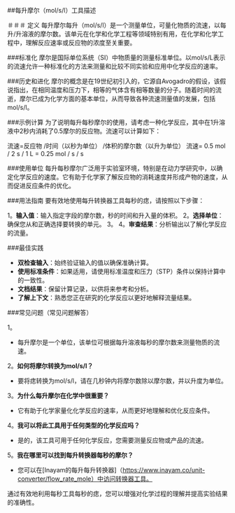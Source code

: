 ##每升摩尔（mol/s/l）工具描述

＃＃＃ 定义
每升摩尔每升（mol/s/l）是一个测量单位，可量化物质的流速，以每升/升溶液的摩尔数。该单元在化学和化学工程等领域特别有用，在化学和化学工程中，理解反应速率或反应物的浓度至关重要。

###标准化
摩尔是国际单位系统（SI）中物质量的测量标准单位。以mol/s/L表示的流速允许一种标准化的方法来测量和比较不同实验和应用中化学反应的速率。

###历史和进化
摩尔的概念是在19世纪初引入的，它源自Avogadro的假设，该假说指出，在相同温度和压力下，相等的气体含有相等数量的分子。随着时间的流逝，摩尔已成为化学方面的基本单位，从而导致各种流速测量值的发展，包括mol/s/l。

###示例计算
为了说明每升每秒摩尔的使用，请考虑一种化学反应，其中在1升溶液中2秒内消耗了0.5摩尔的反应物。流速可以计算如下：

流速=反应物 /时间（以秒为单位） /体积的摩尔数（以升为单位）
流速= 0.5 mol / 2 s / 1 L = 0.25 mol / s / s

###使用单位
每升每秒摩尔广泛用于实验室环境，特别是在动力学研究中，以确定化学反应的速度。它有助于化学家了解反应物的消耗速度并形成产物的速度，从而促进反应条件的优化。

###用法指南
要有效地使用每升转换器工具每秒的痣，请按照以下步骤：

1。**输入值**：输入指定字段的摩尔数，秒的时间和升入量的体积。
2。**选择单位**：确保您从和正确选择要转换的单元。
3。
4。**审查结果**：分析输出以了解化学反应的流量。

###最佳实践
-  **双检查输入**：始终验证输入的值以确保准确计算。
-  **使用标准条件**：如果适用，请使用标准温度和压力（STP）条件以保持计算中的一致性。
-  **文档结果**：保留计算记录，以供将来参考和分析。
-  **了解上下文**：熟悉您正在研究的化学反应以更好地解释流量结果。

###常见问题（常见问题解答）

1。
- 每升摩尔是一个单位，该单位可根据每升溶液每秒的摩尔数来测量物质的流速。

2。**如何将摩尔转换为mol/s/l？**
- 要将痣转换为mol/s/l，请在几秒钟内将摩尔数除以摩尔数，并以升度为单位。

3。**为什么每升摩尔在化学中很重要？**
- 它有助于化学家量化化学反应的速率，从而更好地理解和优化反应条件。

4。**我可以将此工具用于任何类型的化学反应吗？**
- 是的，该工具可用于任何化学反应，您需要测量反应物或产品的流速。

5。**我在哪里可以找到每升转换器每秒的摩尔？**
- 您可以在[Inayam的每升每升转换器]（https://www.inayam.co/unit-converter/flow_rate_mole）中访问转换器工具。

通过有效地利用每秒工具每秒的痣，您可以增强对化学过程的理解并提高实验结果的准确性。